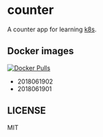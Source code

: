 # counter

A counter app for learning [k8s][].

[k8s]: http://kubernetes.io/

## Docker images

[![Docker Pulls](https://img.shields.io/docker/pulls/b4fun/counter.svg)](https://hub.docker.com/r/b4fun/counter/)

- 2018061902
- 2018061901

## LICENSE

MIT
